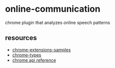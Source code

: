 # online-communication

chrome plugin that analyzes online speech patterns

## resources

- [chrome-extensions-samples](https://github.com/GoogleChrome/chrome-extensions-samples/tree/main/functional-samples)
- [chrome-types](https://www.npmjs.com/package/chrome-types)
- [chrome api reference](https://developer.chrome.com/docs/extensions/reference)